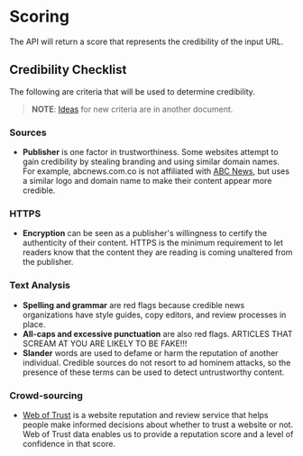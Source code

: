 # Scoring

The API will return a score that represents the credibility of the input URL.

## Credibility Checklist

The following are criteria that will be used to determine credibility.

> **NOTE**: [Ideas](IDEAS.md) for new criteria are in another document.

### Sources

- **Publisher** is one factor in trustworthiness. Some websites attempt to gain credibility by stealing branding and using similar domain names. For example, abcnews.com.co is not affiliated with [ABC News](http://abcnews.go.com/), but uses a similar logo and domain name to make their content appear more credible.

### HTTPS

- **Encryption** can be seen as a publisher's willingness to certify the authenticity of their content. HTTPS is the minimum requirement to let readers know that the content they are reading is coming unaltered from the publisher.

### Text Analysis

- **Spelling and grammar** are red flags because credible news organizations have style guides, copy editors, and review processes in place.
- **All-caps and excessive punctuation** are also red flags. ARTICLES THAT SCREAM AT YOU ARE LIKELY TO BE FAKE!!!
- **Slander** words are used to defame or harm the reputation of another individual. Credible sources do not resort to ad hominem attacks, so the presence of these terms can be used to detect untrustworthy content.

### Crowd-sourcing

- [Web of Trust](https://www.mywot.com/en/aboutus) is a website reputation and review service that helps people make informed decisions about whether to trust a website or not. Web of Trust data enables us to provide a reputation score and a level of confidence in that score.

